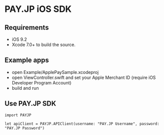 # PAY.JP iOS SDK

## Requirements

- iOS 9.2
- Xcode 7.0+ to build the source.

## Example apps

- open Example/ApplePaySample.xcodeproj
- open ViewController.swift and set your Apple Merchant ID (require iOS Developer Program Account)
- build and run

## Use PAY.JP SDK

```
import PAYJP

let apiClient = PAYJP.APIClient(username: "PAY.JP Username", password: "PAY.JP Password")
```
